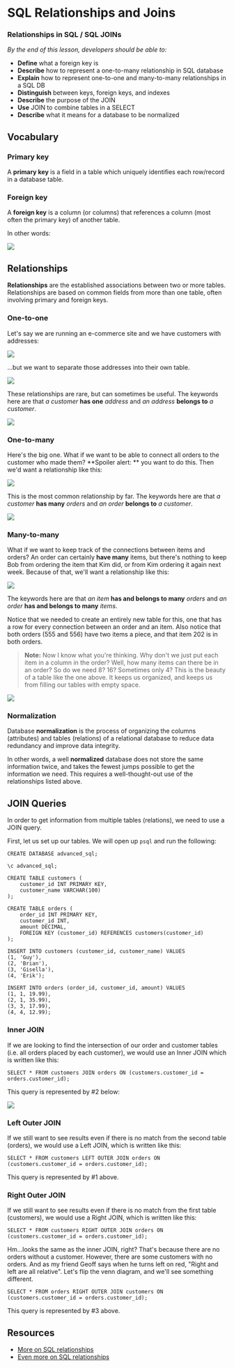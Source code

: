 <!--3:00 5 minutes -->

<!--Hook: Wouldn't it be amazing if we could keep all our data nice and organized inside one table?  So much easier.  Well, unfortunately, that's not the way the world works.  The good news is that it is a problem that SQL is especially good at solving.  So here we go... -->

# SQL Relationships and Joins

### Relationships in SQL / SQL JOINs

*By the end of this lesson, developers should be able to:*
- **Define** what a foreign key is
- **Describe** how to represent a one-to-many relationship in SQL database
- **Explain** how to represent one-to-one and many-to-many relationships in a SQL DB
- **Distinguish** between keys, foreign keys, and indexes
- **Describe** the purpose of the JOIN
- **Use** JOIN to combine tables in a SELECT
- **Describe** what it means for a database to be normalized

<!--3:05 10 minutes -->

## Vocabulary

### Primary key

A **primary key** is a field in a table which uniquely identifies each row/record in a database table.

### Foreign key

A **foreign key** is a column (or columns) that references a column (most often the primary key) of another table.

In other words:

![](foreignKey.gif)

<!--actually 3:12 -->
## Relationships

**Relationships** are the established associations between two or more tables. Relationships are based on common fields from more than one table, often involving primary and foreign keys.

### One-to-one

Let's say we are running an e-commerce site and we have customers with addresses:

![](oneToOne_1.png)

...but we want to separate those addresses into their own table.

![](oneToOne_2.png)

These relationships are rare, but can sometimes be useful.  The keywords here are that *a customer* **has one** *address* and *an address* **belongs to** *a customer*.

![](oneToOne_dia.png)

<!--The only use case I can see for this is that we are doing some sort of big data crunching on our addresses or these addresses get re-used in a LOT (and I mean a LOT of places--like sales people have these addresses and providers have these addresses).-->

### One-to-many

Here's the big one.  What if we want to be able to connect all orders to the customer who made them?  **Spoiler alert: ** you want to do this.  Then we'd want a relationship like this:

![](oneToMany.png)

This is the most common relationship by far. The keywords here are that *a customer* **has many** *orders* and *an order* **belongs to** *a customer*.

![](oneToMany_dia.png)

### Many-to-many

What if we want to keep track of the connections between items and orders?  An order can certainly **have many** items, but there's nothing to keep Bob from ordering the item that Kim did, or from Kim ordering it again next week.  Because of that, we'll want a relationship like this:

![](manyToMany.png)

The keywords here are that *an item* **has and belongs to many** *orders* and *an order* **has and belongs to many** *items*.

Notice that we needed to create an entirely new table for this, one that has a row for every connection between an order and an item.  Also notice that both orders (555 and 556) have two items a piece, and that item 202 is in both orders.

>**Note:** Now I know what you're thinking.  Why don't we just put each item in a column in the order?  Well, how many items can there be in an order?  So do we need 8?  16?  Sometimes only 4?  This is the beauty of a table like the one above.  It keeps us organized, and keeps us from filling our tables with empty space.

![](manyToMany_dia.png)

<!--Catch-phrase with primary key, foreign key, one-to-many, many-to-many -->

<!--3:15 5 minutes -->

<!--Actually 3:32-->

### Normalization

Database **normalization** is the process of organizing the columns (attributes) and tables (relations) of a relational database to reduce data redundancy and improve data integrity.

In other words, a well **normalized** database does not store the same information twice, and takes the fewest jumps possible to get the information we need.  This requires a well-thought-out use of the relationships listed above.

<!--half-mast for rest -->

<!--3:20 5 minutes -->

## JOIN Queries

In order to get information from multiple tables (relations), we need to use a JOIN query.

First, let us set up our tables.  We will open up `psql` and run the following:

```
CREATE DATABASE advanced_sql;

\c advanced_sql;

CREATE TABLE customers (
    customer_id INT PRIMARY KEY,
    customer_name VARCHAR(100)
);
 
CREATE TABLE orders (
    order_id INT PRIMARY KEY,
    customer_id INT,
    amount DECIMAL,
    FOREIGN KEY (customer_id) REFERENCES customers(customer_id)
);
 
INSERT INTO customers (customer_id, customer_name) VALUES
(1, 'Guy'),
(2, 'Brian'),
(3, 'Gisella'),
(4, 'Erik');
 
INSERT INTO orders (order_id, customer_id, amount) VALUES
(1, 1, 19.99),
(2, 1, 35.99),
(3, 3, 17.99),
(4, 4, 12.99);
```

<!--3:25 10 minutes -->

### Inner JOIN

If we are looking to find the intersection of our order and customer tables (i.e. all orders placed by each customer), we would use an Inner JOIN which is written like this:

`SELECT * FROM customers JOIN orders ON (customers.customer_id = orders.customer_id);`

This query is represented by #2 below:

![](inner_join_diagram.gif)

### Left Outer JOIN

If we still want to see results even if there is no match from the second table (orders), we would use a Left JOIN, which is written like this:

`SELECT * FROM customers LEFT OUTER JOIN orders ON (customers.customer_id = orders.customer_id);`

This query is represented by #1 above.

### Right Outer JOIN

If we still want to see results even if there is no match from the first table (customers), we would use a Right JOIN, which is written like this:

`SELECT * FROM customers RIGHT OUTER JOIN orders ON (customers.customer_id = orders.customer_id);`

Hm...looks the same as the inner JOIN, right?  That's because there are no orders without a customer.  However, there are some customers with no orders.  And as my friend Geoff says when he turns left on red, "Right and left are all relative".  Let's flip the venn diagram, and we'll see something different.

`SELECT * FROM orders RIGHT OUTER JOIN customers ON (customers.customer_id = orders.customer_id);`

This query is represented by #3 above.

<!--Run through first couple library_sql basic (non JOIN) and advanced (JOIN) exercises -->

## Resources

- [More on SQL relationships](https://code.tutsplus.com/articles/sql-for-beginners-part-3-database-relationships--net-8561)
- [Even more on SQL relationships](https://msdn.microsoft.com/en-us/library/bb243835(v=office.12).aspx)
